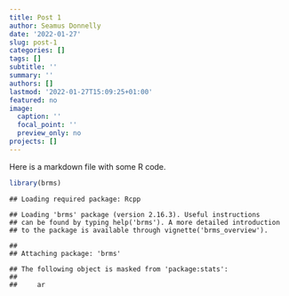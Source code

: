 ```yaml
---
title: Post 1
author: Seamus Donnelly
date: '2022-01-27'
slug: post-1
categories: []
tags: []
subtitle: ''
summary: ''
authors: []
lastmod: '2022-01-27T15:09:25+01:00'
featured: no
image:
  caption: ''
  focal_point: ''
  preview_only: no
projects: []
---
```


Here is a markdown file with some R code.


```r
library(brms)
```

```
## Loading required package: Rcpp
```

```
## Loading 'brms' package (version 2.16.3). Useful instructions
## can be found by typing help('brms'). A more detailed introduction
## to the package is available through vignette('brms_overview').
```

```
## 
## Attaching package: 'brms'
```

```
## The following object is masked from 'package:stats':
## 
##     ar
```


